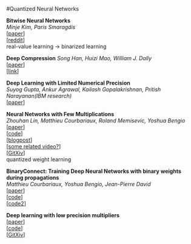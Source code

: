 #Quantized Neural Networks

**Bitwise Neural Networks**  
*Minje Kim, Paris Smaragdis*  
[[paper](http://arxiv.org/abs/1601.06071)]  
[[reddit](https://www.reddit.com/r/MachineLearning/comments/42tfjw/bitwise_neural_networks/)]  
real-value learning -> binarized learning

**Deep Compression**
*Song Han, Huizi Mao, William J. Dally*  
[[paper](http://arxiv.org/abs/1510.00149)]  
[[link](http://web.stanford.edu/class/ee380/Abstracts/160106-slides.pdf)]  

**Deep Learning with Limited Numerical Precision**  
*Suyog Gupta, Ankur Agrawal, Kailash Gopalakrishnan, Pritish Narayanan(IBM research)*  
[[paper](http://jmlr.org/proceedings/papers/v37/gupta15.pdf)]  

**Neural Networks with Few Multiplications**  
*Zhouhan Lin, Matthieu Courbariaux, Roland Memisevic, Yoshua Bengio*  
[[paper](http://arxiv.org/abs/1510.03009)]  
[[code](https://github.com/MatthieuCourbariaux/BinaryConnect)]  
[[blogpost](http://nuit-blanche.blogspot.jp/2015/10/neural-networks-with-few.html)]  
[[some related video?](https://www.youtube.com/watch?v=DleXA5ADG78)]  
[[GitXiv](http://gitxiv.com/posts/FE8DeEN97Z6GR5Kvq/neural-networks-with-few-multiplications)]  
quantized weight learning

**BinaryConnect: Training Deep Neural Networks with binary weights during propagations**  
*Matthieu Courbariaux, Yoshua Bengio, Jean-Pierre David*  
[[paper](http://arxiv.org/abs/1511.00363)]  
[[code](https://github.com/hantek/BinaryConnect)]  
[[code2](https://github.com/hantek/binary_conv)]  

**Deep learning with low precision multipliers**  
[[paper](http://arxiv.org/abs/1412.7024)]  
[[code](https://github.com/MatthieuCourbariaux/deep-learning-multipliers)]  
[[GitXiv](http://gitxiv.com/posts/tmytRaBgBahjC7Y4G/low-precision-storage-for-deep-learning)]  

